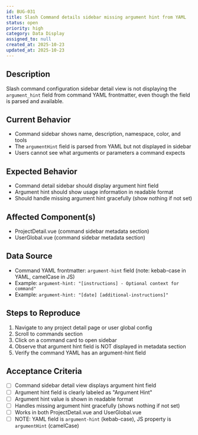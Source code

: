 ```yaml
---
id: BUG-031
title: Slash Command details sidebar missing argument hint from YAML
status: open
priority: high
category: Data Display
assigned_to: null
created_at: 2025-10-23
updated_at: 2025-10-23
---
```


## Description
Slash command configuration sidebar detail view is not displaying the `argument_hint` field from command YAML frontmatter, even though the field is parsed and available.

## Current Behavior
- Command sidebar shows name, description, namespace, color, and tools
- The `argumentHint` field is parsed from YAML but not displayed in sidebar
- Users cannot see what arguments or parameters a command expects

## Expected Behavior
- Command detail sidebar should display argument hint field
- Argument hint should show usage information in readable format
- Should handle missing argument hint gracefully (show nothing if not set)

## Affected Component(s)
- ProjectDetail.vue (command sidebar metadata section)
- UserGlobal.vue (command sidebar metadata section)

## Data Source
- Command YAML frontmatter: `argument-hint` field (note: kebab-case in YAML, camelCase in JS)
- Example: `argument-hint: "[instructions] - Optional context for command"`
- Example: `argument-hint: "[date] [additional-instructions]"`

## Steps to Reproduce
1. Navigate to any project detail page or user global config
2. Scroll to commands section
3. Click on a command card to open sidebar
4. Observe that argument hint field is NOT displayed in metadata section
5. Verify the command YAML has an argument-hint field

## Acceptance Criteria
- [ ] Command sidebar detail view displays argument hint field
- [ ] Argument hint field is clearly labeled as "Argument Hint"
- [ ] Argument hint value is shown in readable format
- [ ] Handles missing argument hint gracefully (shows nothing if not set)
- [ ] Works in both ProjectDetail.vue and UserGlobal.vue
- [ ] NOTE: YAML field is `argument-hint` (kebab-case), JS property is `argumentHint` (camelCase)
